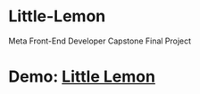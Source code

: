 # Little-Lemon
Meta Front-End Developer Capstone Final Project

# Demo: [Little Lemon](https://shahandfahad.github.io/Little-Lemon/)
